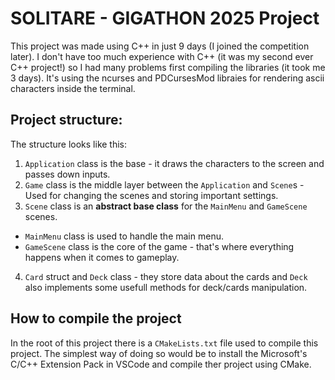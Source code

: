 # SOLITARE - GIGATHON 2025 Project

This project was made using C++ in just 9 days (I joined the competition later).
I don't have too much experience with C++ (it was my second ever C++ project!) so I had many problems first compiling the libraries (it took me 3 days).
It's using the ncurses and PDCursesMod libraies for rendering ascii characters inside the terminal.

## Project structure:

The structure looks like this:
1. `Application` class is the base - it draws the characters to the screen and passes down inputs.
2. `Game` class is the middle layer between the `Application` and `Scene`s - Used for changing the scenes and storing important settings.
3. `Scene` class is an **abstract base class** for the `MainMenu` and `GameScene` scenes.
 - `MainMenu` class is used to handle the main menu.
 - `GameScene` class is the core of the game - that's where everything happens when it comes to gameplay.
4. `Card` struct and `Deck` class - they store data about the cards and `Deck` also implements some usefull methods for deck/cards manipulation.

## How to compile the project

In the root of this project there is a `CMakeLists.txt` file used to compile this project. 
The simplest way of doing so would be to install the Microsoft's C/C++ Extension Pack in VSCode and compile ther project using CMake.